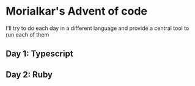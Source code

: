 # Morialkar's Advent of code

I'll try to do each day in a different language and provide a central tool to run each of them

## Day 1: Typescript


## Day 2: Ruby